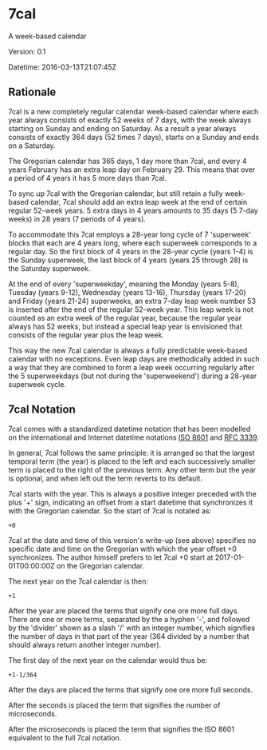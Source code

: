 # 7cal
A week-based calendar

Version: 0.1

Datetime: 2016-03-13T21:07:45Z

## Rationale

7cal is a new completely regular calendar week-based calendar where each year always consists of exactly 52 weeks of 7 days, with the week always starting on Sunday and ending on Saturday. As a result a year always consists of exactly 364 days (52 times 7 days), starts on a Sunday and ends on a Saturday.

The Gregorian calendar has 365 days, 1 day more than 7cal, and every 4 years February has an extra leap day on February 29. This means that over a period of 4 years it has 5 more days than 7cal.

To sync up 7cal with the Gregorian calendar, but still retain a fully week-based calendar, 7cal should add an extra leap week at the end of certain regular 52-week years. 5 extra days in 4 years amounts to 35 days (5 7-day weeks) in 28 years (7 periods of 4 years).

To accommodate this 7cal employs a 28-year long cycle of 7 'superweek' blocks that each are 4 years long, where each superweek corresponds to a regular day. So the first block of 4 years in the 28-year cycle (years 1-4) is the Sunday superweek, the last block of 4 years (years 25 through 28) is the Saturday superweek.

At the end of every 'superweekday', meaning the Monday (years 5-8), Tuesday (years 9-12), Wednesday (years 13-16), Thursday (years 17-20) and Friday (years 21-24) superweeks, an extra 7-day leap week number 53 is inserted after the end of the regular 52-week year. This leap week is not counted as an extra week of the regular year, because the regular year always has 52 weeks, but instead a special leap year is envisioned that consists of the regular year plus the leap week.

This way the new 7cal calendar is always a fully predictable week-based calendar with no exceptions. Even leap days are methodically added in such a way that they are combined to form a leap week occurring regularly after the 5 superweekdays (but not during the 'superweekend') during a 28-year superweek cycle.

## 7cal Notation

7cal comes with a standardized datetime notation that has been modelled on the international and Internet datetime notations [ISO 8601](https://en.wikipedia.org/wiki/ISO_8601) and [RFC 3339](https://tools.ietf.org/html/rfc3339).

In general, 7cal follows the same principle: it is arranged so that the largest temporal term (the year) is placed to the left and each successively smaller term is placed to the right of the previous term. Any other term but the year is optional, and when left out the term reverts to its default.

7cal starts with the year. This is always a positive integer preceded with the plus '+' sign, indicating an offset from a start datetime that synchronizes it with the Gregorian calendar. So the start of 7cal is notated as:

    +0

7cal at the date and time of this version's write-up (see above) specifies no specific date and time on the Gregorian with which the year offset +0 synchronizes. The author himself prefers to let 7cal +0 start at 2017-01-01T00:00:00Z on the Gregorian calendar.

The next year on the 7cal calendar is then:

    +1

After the year are placed the terms that signify one ore more full days. There are one or more terms, separated by the a hyphen '-', and followed by the 'divider' shown as a slash '/' with an integer number, which signifies the number of days in that part of the year (364 divided by a number that should always return another integer number).

The first day of the next year on the calendar would thus be:

    +1-1/364
 
After the days are placed the terms that signify one ore more full seconds.

After the seconds is placed the term that signifies the number of microseconds.

After the microseconds is placed the term that signifies the ISO 8601 equivalent to the full 7cal notation.
